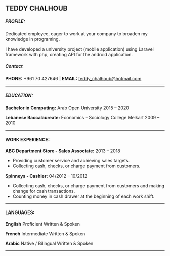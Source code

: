 

## TEDDY CHALHOUB
##### PROFILE:
Dedicated employee, eager to work at your company to broaden my knowledge in programing. 

I have developed a university project (mobile application) using Laravel framework with php, creating API for the android application. 


##### Contact
**PHONE:** +961 70 427646  | **EMAIL:** teddy_chalhoub@hotmail.com

---

##### EDUCATION:

**Bachelor in Computing:**
Arab Open University
2015 – 2020 


**Lebanese Baccalaureate:** Economics – Sociology
College Melkart  2009 – 2010

---

#### WORK EXPERIENCE:

**ABC Department Store - Sales Associate:**
2013 – 2018
*	Providing customer service and achieving sales targets. 
*	Collecting cash, checks, or charge payment from customers. 



**Spinneys - Cashier:** 04/2012 – 10/2012

*	Collecting cash, checks, or charge payment from customers and making change for cash transactions. 
*	Counting money in cash drawer at the beginning of each work shift. 


---

#### LANGUAGES:

**English** Proficient Written & Spoken

**French**  Intermediate Written & Spoken

**Arabic**  Native / Bilingual Written & Spoken

---



